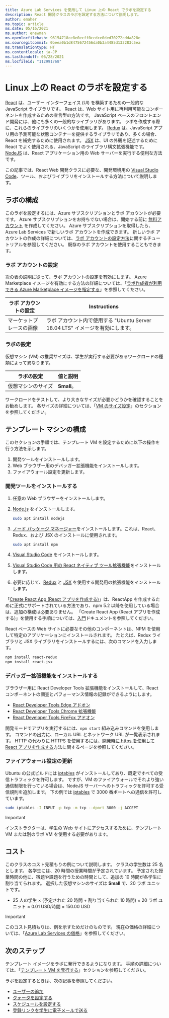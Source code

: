 ```yaml
---
title: Azure Lab Services を使用して Linux 上の React でラボを設定する
description: React 開発クラスのラボを設定する方法について説明します。
author: emaher
ms.topic: article
ms.date: 05/16/2021
ms.author: enewman
ms.openlocfilehash: 96154718ce8e0ecff0ccdce0ded70272cdda828e
ms.sourcegitcommit: 0beea0b1d8475672456da0b3a4485d133283c5ea
ms.translationtype: HT
ms.contentlocale: ja-JP
ms.lasthandoff: 06/28/2021
ms.locfileid: "112991768"
---
```

# <a name="set-up-lab-for-react-on-linux"></a>Linux 上の React のラボを設定する

[React](https://reactjs.org/) は、ユーザー インターフェイス (UI) を構築するための一般的な JavaScript ライブラリです。 React は、Web サイト用に再利用可能なコンポーネントを作成するための宣言型の方法です。  JavaScript ベースのフロントエンド開発には、他にも多くの一般的なライブラリがあります。  ラボを作成する際に、これらのライブラリのいくつかを使用します。  [Redux](https://redux.js.org/) は、JavaScript アプリ用の予測可能な状態コンテナーを提供するライブラリであり、多くの場合、React を補完するために使用されます。 [JSX](https://reactjs.org/docs/introducing-jsx.html) は、UI の外観を記述するために React でよく使用される、JavaScript のライブラリ構文拡張機能です。  [NodeJS](https://nodejs.org/) は、React アプリケーション用の Web サーバーを実行する便利な方法です。

この記事では、React Web 開発クラスに必要な、開発環境用の [Visual Studio Code](https://code.visualstudio.com/)、ツール、およびライブラリをインストールする方法について説明します。

## <a name="lab-configuration"></a>ラボの構成

このラボを設定するには、Azure サブスクリプションとラボ アカウントが必要です。 Azure サブスクリプションをお持ちでない場合は、開始する前に [無料アカウント](https://azure.microsoft.com/free/) を作成してください。 Azure サブスクリプションを取得したら、Azure Lab Services で新しいラボ アカウントを作成できます。 新しいラボ アカウントの作成の詳細については、[ラボ アカウントの設定方法](./tutorial-setup-lab-account.md)に関するチュートリアルを参照してください。 既存のラボ アカウントを使用することもできます。

### <a name="lab-account-settings"></a>ラボ アカウントの設定

次の表の説明に従って、ラボ アカウントの設定を有効にします。 Azure Marketplace イメージを有効にする方法の詳細については、「[ラボ作成者が利用できる Azure Marketplace イメージを指定する](./specify-marketplace-images.md)」を参照してください。

| ラボ アカウントの設定 | Instructions |
| ----------- | ------------ |  
| マーケットプレースの画像 | ラボ アカウント内で使用する "Ubuntu Server 18.04 LTS" イメージを有効にします。 |

### <a name="lab-settings"></a>ラボの設定

仮想マシン (VM) の推奨サイズは、学生が実行する必要があるワークロードの種類によって異なります。  

| ラボの設定 | 値と説明 |
| ------------ | ------------------ |
| 仮想マシンのサイズ | **Small**。|

ワークロードをテストして、より大きなサイズが必要かどうかを確認することをお勧めします。  各サイズの詳細については、「[VM のサイズ設定](administrator-guide.md#vm-sizing)」のセクションを参照してください。

## <a name="template-machine-configuration"></a>テンプレート マシンの構成

このセクションの手順では、テンプレート VM を設定するために以下の操作を行う方法を示します。

1. 開発ツールをインストールします。
1. Web ブラウザー用のデバッガー拡張機能をインストールします。
1. ファイアウォール設定を更新します。

### <a name="install-development-tools"></a>開発ツールをインストールする

1. 任意の Web ブラウザーをインストールします。  
1. [Node.js](https://nodejs.org) をインストールします。

    ```bash
    sudo apt install nodejs
    ```

1. [ノード パッケージ マネージャー](https://www.npmjs.com/)をインストールします。これは、React、Redux、および JSX のインストールに使用されます。

    ```bash
    sudo apt install npm
    ```

1. [Visual Studio Code](https://code.visualstudio.com/docs/setup/linux) をインストールします。
1. [Visual Studio Code 用の React ネイティブ ツール拡張機能](https://marketplace.visualstudio.com/items?itemName=msjsdiag.vscode-react-native)をインストールします。
1. 必要に応じて、[Redux](https://marketplace.visualstudio.com/search?term=Redux&target=VSCode&category=All%20categories&sortBy=Relevance) と [JSX](https://marketplace.visualstudio.com/search?term=JSX&target=VSCode&category=All%20categories&sortBy=Relevance) を使用する開発用の拡張機能をインストールします。

「[Create React App (React アプリを作成する)](https://create-react-app.dev/)」は、ReactApp を作成するために正式にサポートされている方法であり、npm 5.2 以降を使用している場合は、追加の構成は必要ありません。  「Create React App (React アプリを作成する)」を使用する手順については、[入門](https://create-react-app.dev/docs/getting-started)ドキュメントを参照してください。

React ベースの Web サイトに必要なその他のコンポーネントは、NPM を使用して特定のアプリケーションにインストールされます。 たとえば、Redux ライブラリと JSX ライブラリをインストールするには、次のコマンドを入力します。

```bash
npm install react-redux
npm install react-jsx
```

### <a name="install-debugger-extensions"></a>デバッガー拡張機能をインストールする

ブラウザー用に React Developer Tools 拡張機能をインストールして、React コンポーネントの調査とパフォーマンス情報の記録ができるようにします。  

- [React Developer Tools Edge アドオン](https://microsoftedge.microsoft.com/addons/detail/react-developer-tools/gpphkfbcpidddadnkolkpfckpihlkkil)
- [React Developer Tools Chrome 拡張機能](https://chrome.google.com/webstore/detail/react-developer-tools/fmkadmapgofadopljbjfkapdkoienihi)
- [React Developer Tools FireFox アドオン](https://addons.mozilla.org/firefox/addon/react-devtools/)

開発モードでアプリを実行するには、`npm start` 組み込みコマンドを使用します。  コマンドの出力に、ローカル URL とネットワーク URL が一覧表示されます。  HTTP の代わりに HTTPS を使用するには、[開発時に https を使用して React アプリを作成する](https://create-react-app.dev/docs/using-https-in-development)方法に関するページを参照してください。

### <a name="update-firewall-settings"></a>ファイアウォール設定の更新

Ubuntu の公式ビルドには [iptables](https://help.ubuntu.com/community/IptablesHowTo) がインストールしてあり、既定ですべての受信トラフィックを許可します。  ですが、VM のファイアウォールでそれより強い通信制限を行っている場合は、NodeJS サーバーへのトラフィックを許可する受信規則を追加します。  下の例では [iptables](https://help.ubuntu.com/community/IptablesHowTo) で 3000 番ポートへの通信を許可しています。

```bash
sudo iptables -I INPUT -p tcp -m tcp --dport 3000 -j ACCEPT
```

>[!IMPORTANT]
>インストラクターは、学生の Web サイトにアクセスするために、テンプレート VM または別のラボ VM を使用する必要があります。

## <a name="cost"></a>コスト

このクラスのコスト見積もりの例について説明します。  クラスの学生数は 25 名とします。 各学生には、20 時間の授業時間が予定されています。  予定された授業時間の他に、宿題や課題を行うための時間として、追加の 10 時間が各学生に割り当てられます。  選択した仮想マシンのサイズは **Small** で、20 ラボ ユニットです。

- 25 人の学生 &times; (予定された 20 時間 + 割り当てられた 10 時間) &times; 20 ラボ ユニット &times; 0.01 USD/時間 = 150.00 USD

> [!IMPORTANT]
> このコスト見積もりは、例を示すためだけのものです。  現在の価格の詳細については、「[Azure Lab Services の価格](https://azure.microsoft.com/pricing/details/lab-services/)」を参照してください。

## <a name="next-steps"></a>次のステップ

テンプレート イメージをラボに発行できるようになります。 手順の詳細については、「[テンプレート VM を発行する](how-to-create-manage-template.md#publish-the-template-vm)」セクションを参照してください。

ラボを設定するときは、次の記事を参照してください。

- [ユーザーの追加](tutorial-setup-classroom-lab.md#add-users-to-the-lab)
- [クォータを設定する](how-to-configure-student-usage.md#set-quotas-for-users)
- [スケジュールを設定する](tutorial-setup-classroom-lab.md#set-a-schedule-for-the-lab)
- [登録リンクを学生に電子メールで送る](how-to-configure-student-usage.md#send-invitations-to-users)
